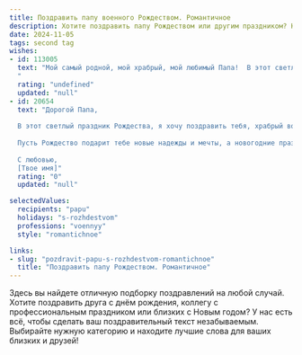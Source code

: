 ```yaml
---
title: Поздравить папу военного Рождеством. Романтичное
description: Хотите поздравить папу Рождеством или другим праздником? Наш ИИ создаст незабываемое поздравление, а вы обязательно выделитесь среди других.  
date: 2024-11-05
tags: second tag
wishes:
- id: 113005
  text: "Мой самый родной, мой храбрый, мой любимый Папа!  В этот светлый Рождественский вечер, когда небо озаряется звездами, а сердце переполняет любовь, хочу сказать тебе спасибо за твою силу, твою нежность, твою бесконечную заботу.  Ты – моя крепость, мой защитник, мой герой. Пусть Рождество принесет тебе мир, покой и исполнение всех самых заветных желаний.  Целую тебя крепко-крепко и люблю безмерно!
  "
  rating: "undefined"
  updated: "null"
- id: 20654
  text: "Дорогой Папа,
  
  В этот светлый праздник Рождества, я хочу поздравить тебя, храбрый военный, с великим святом мира и любви. Пусть эти зимние дни наполнят твою душу теплом и светом, а каждая снежинка принесет мир и спокойствие в твою жизнь. Ты всегда был для меня примером силы и мужества, и сейчас, в этот особенный день, я благодарю тебя за твою неукротимую поддержку и любовь.
  
  Пусть Рождество подарит тебе новые надежды и мечты, а новогодние праздники наполнят твою жизнь радостью и счастьем. С Рождеством Христовым, Папа!
  
  С любовью,
  [Твое имя]"
  rating: "0"
  updated: "null"

selectedValues:
  recipients: "papu"
  holidays: "s-rozhdestvom"
  professions: "voennyy"
  style: "romantichnoe"

links:
- slug: "pozdravit-papu-s-rozhdestvom-romantichnoe"
  title: "Поздравить папу Рождеством. Романтичное"
---
```


Здесь вы найдете отличную подборку поздравлений на любой случай. 
Хотите поздравить друга с днём рождения, коллегу с профессиональным праздником или близких с Новым годом? У нас есть всё, чтобы сделать ваш поздравительный текст незабываемым. Выбирайте нужную категорию и находите лучшие слова для ваших близких и друзей!
